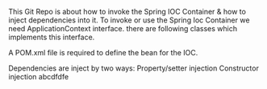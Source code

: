 This Git Repo is about how to invoke the Spring IOC Container & how to inject dependencies into it. 
To invoke or use the Spring Ioc Container we need  ApplicationContext interface.
there are following classes which implements this interface.

A POM.xml file is required to define the bean for the IOC.

Dependencies are inject by two ways: 
Property/setter injection
Constructor injection
abcdfdfe